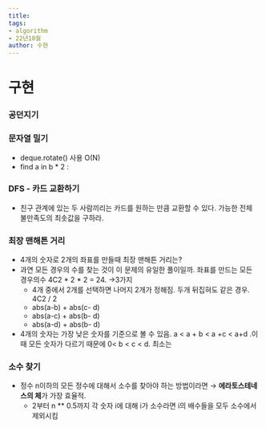 ```yaml
---
title: 
tags:
- algorithm
- 22년10월
author: 수현
---
```


# 구현

### 공던지기

### 문자열 밀기

- deque.rotate() 사용 O(N)
- find a in b * 2 :

### DFS  - 카드 교환하기

- 친구 관계에 있는 두 사람끼리는 카드를 원하는 만큼 교환할 수 있다. 가능한 전체 불만족도의 최솟값을 구하라.

### 최장 맨해튼 거리

- 4개의 숫자로 2개의 좌표를 만들때 최장 맨해튼 거리는?
- 과연 모든 경우의 수를 찾는 것이 이 문제의 유일한 풀이일까. 좌표를 만드는 모든 경우의수 4C2 * 2 * 2 = 24. →3가지
    - 4개 중에서 2개를 선택하면 나머지 2개가 정해짐. 두개 뒤집혀도 같은 경우. 4C2 / 2
    - abs(a-b) + abs(c- d)
    - abs(a-c) + abs(b- d)
    - abs(a-d) + abs(b- d)
- 4개의 숫자는 가장 낮은 숫자를 기준으로 볼 수 있음. a < a  + b < a +c < a+d .이때 모든 숫자가 다르기 때문에 0< b < c < d. 최소는

### 소수 찾기

- 정수 n이하의 모든 정수에 대해서 소수를 찾아야 하는 방법이라면 → **에라토스테네스의 체**가 가장 효율적.
    - 2부터  n ** 0.5까지 각 숫자 i에 대해  i가 소수라면 i의 배수들을 모두 소수에서 제외시킴